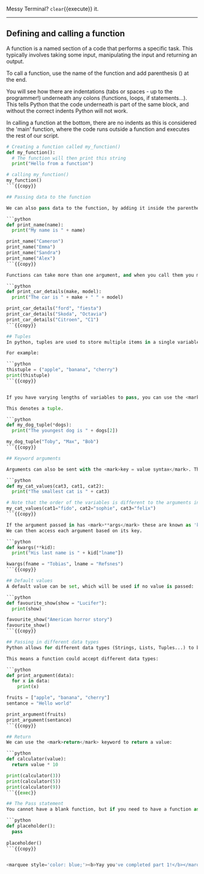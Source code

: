 Messy Terminal? `clear`{{execute}} it.
<hr>

## Defining and calling a function

A function is a named section of a code that performs a specific task.
This typically involves taking some input, manipulating the input and returning an output.

To call a function, use the name of the function and add parenthesis () at the end.

You will see how there are indentations (tabs or spaces - up to the programmer!) underneath any colons (functions, loops, if statements...).
This tells Python that the code underneath is part of the same block, and without the correct indents Python will not work.

In calling a function at the bottom, there are no indents as this is considered the 'main' function, where the code runs outside a function
and executes the rest of our script.

```python
# Creating a function called my_function()
def my_function(): 
  # The function will then print this string
  print("Hello from a function") 

# calling my_function()
my_function() 
```{{copy}}

## Passing data to the function

We can also pass data to the function, by adding it inside the parentheses as <mark>arguments</mark>:

```python
def print_name(name):
  print("My name is " + name)

print_name("Cameron")
print_name("Emma")
print_name("Sandra")
print_name("Alex")
```{{copy}}

Functions can take more than one argument, and when you call them you must pass in the amount specified:

```python
def print_car_details(make, model):
  print("The car is " + make + " " + model)

print_car_details("ford", "fiesta")
print_car_details("Skoda", "Octavia")
print_car_details("Citroen", "C1")
```{{copy}}

## Tuples
In python, tuples are used to store multiple items in a single variable. 

For example:

```python
thistuple = ("apple", "banana", "cherry")
print(thistuple)
```{{copy}}


If you have varying lengths of variables to pass, you can use the <mark>*args</mark> annotation to pass in your arguments.

This denotes a tuple.

```python
def my_dog_tuple(*dogs):
  print("The youngest dog is " + dogs[2])

my_dog_tuple("Toby", "Max", "Bob")
```{{copy}}

## Keyword arguments

Arguments can also be sent with the <mark>key = value syntax</mark>. The order it is passed in does not matter in this case.

```python
def my_cat_values(cat3, cat1, cat2):
  print("The smallest cat is " + cat3)

# Note that the order of the variables is different to the arguments in the function
my_cat_values(cat1="fido", cat2="sophie", cat3="felix")
```{{copy}}

If the argument passed in has <mark>**args</mark> these are known as 'kwargs' (keyword arguments), and allow us to pass in varying lengths of key-value pairs.
We can then access each argument based on its key.

```python
def kwargs(**kid):
  print("His last name is " + kid["lname"])

kwargs(fname = "Tobias", lname = "Refsnes")
```{{copy}}

## Default values
A default value can be set, which will be used if no value is passed:

```python
def favourite_show(show = "Lucifer"):
  print(show)

favourite_show("American horror story")
favourite_show()
```{{copy}}

## Passing in different data types
Python allows for different data types (Strings, Lists, Tuples...) to be passed in and treated as that data type.

This means a function could accept different data types:

```python
def print_argument(data):
  for x in data:
    print(x)

fruits = ["apple", "banana", "cherry"]
sentance = "Hello world"

print_argument(fruits)
print_argument(sentance)
```{{copy}}

## Return
We can use the <mark>return</mark> keyword to return a value:

```python
def calculator(value):
  return value * 10

print(calculator(3))
print(calculator(5))
print(calculator(9))
```{{exec}}

## The Pass statement
You cannot have a blank function, but if you need to have a function as a placeholder (eg. for future code), you can use the <mark>pass</mark> keyword

```python
def placeholder():
  pass
    
placeholder()
```{{copy}}


<marquee style='color: blue;'><b>Yay you've completed part 1!</b></marquee>